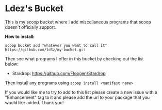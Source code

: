# Ldez's Bucket
This is my scoop bucket where I add miscellaneous programs that scoop doesn't officially support.

**How to install:**

    scoop bucket add "whatever you want to call it" https://github.com/ld3z/my-bucket.git
Then see what programs I offer in this bucket by checking out the list below:

 - Stardrop: https://github.com/Floogen/Stardrop

Then install any programs using `scoop install <manifest name>`

If you would like me to try to add to this list please create a new issue with a "Enhancement" tag to it and please add the url to your package that you would like added. Thank you!

